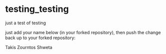 # testing_testing
just a test of testing

just add your name below (in your forked repository), then push the change back up to your forked repository:

Takis Zourntos
Shweta
